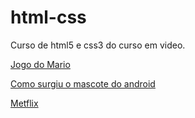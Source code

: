 # html-css
 Curso de html5 e css3 do curso em video.

<a href="https://mrbug1.github.io/html-css/projetos/Super%20Mario/index.html">Jogo do Mario</a>

<a href="https://mrbug1.github.io/html-css/exercicios/ex100/index.html"> Como surgiu o mascote do android</a>

<a href="https://mrbug1.github.io/html-css/projetos/Metflix/index.html"> Metflix</a>
